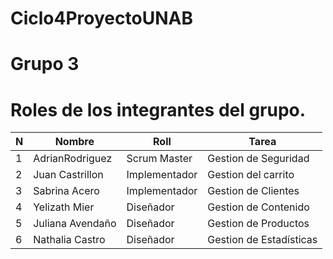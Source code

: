 # Ciclo4ProyectoUNAB

# Grupo 3

# Roles de los integrantes del grupo.
| N 	| Nombre                         	| Roll 	| Tarea                       	|
|---	|--------------------------------	|---	|---------------------------	|
| 1 	| AdrianRodriguez          	|Scrum Master	| Gestion de Seguridad        	|
| 2 	| Juan Castrillon          	|Implementador	| Gestion del carrito        	|
| 3 	| Sabrina Acero 	    |Implementador	| Gestion de Clientes         	|
| 4 	| Yelizath Mier      	|Diseñador	| Gestion de Contenido          |
| 5 	| Juliana Avendaño   	|Diseñador	| Gestion de Productos    	|
| 6 	| Nathalia Castro   	|Diseñador	| Gestion de Estadísticas    	|
